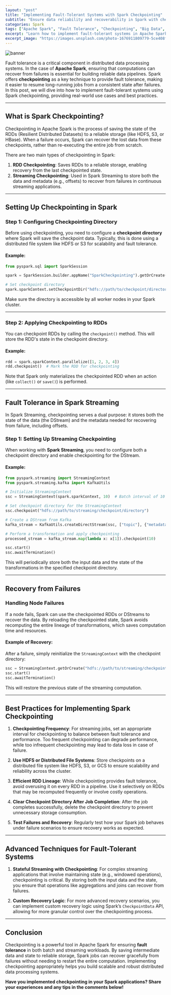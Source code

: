 ```yaml
---
layout: "post"
title: "Implementing Fault-Tolerant Systems with Spark Checkpointing"
subtitle: "Ensure data reliability and recoverability in Spark with checkpointing techniques"
categories: Spark
tags: ["Apache Spark", "Fault Tolerance", "Checkpointing", "Big Data", "Distributed Systems"]
excerpt: "Learn how to implement fault-tolerant systems in Apache Spark using checkpointing to ensure reliable data processing and recovery from failures."
excerpt_image: "https://images.unsplash.com/photo-1676911809779-5ce408f0cf26"
---
```

![banner](https://images.unsplash.com/photo-1676911809779-5ce408f0cf26)



Fault tolerance is a critical component in distributed data processing systems. In the case of **Apache Spark**, ensuring that computations can recover from failures is essential for building reliable data pipelines. Spark offers **checkpointing** as a key technique to provide fault tolerance, making it easier to resume long-running jobs from a consistent state after failures. In this post, we will dive into how to implement fault-tolerant systems using Spark checkpointing, providing real-world use cases and best practices.

---

## What is Spark Checkpointing?

Checkpointing in Apache Spark is the process of saving the state of the RDDs (Resilient Distributed Datasets) to a reliable storage (like HDFS, S3, or HBase). When a failure occurs, Spark can recover the lost data from these checkpoints, rather than re-executing the entire job from scratch.

There are two main types of checkpointing in Spark:
1. **RDD Checkpointing**: Saves RDDs to a reliable storage, enabling recovery from the last checkpointed state.
2. **Streaming Checkpointing**: Used in Spark Streaming to store both the data and metadata (e.g., offsets) to recover from failures in continuous streaming applications.

---

## Setting Up Checkpointing in Spark

### Step 1: Configuring Checkpointing Directory

Before using checkpointing, you need to configure a **checkpoint directory** where Spark will save the checkpoint data. Typically, this is done using a distributed file system like HDFS or S3 for scalability and fault tolerance.

#### Example:
```python
from pyspark.sql import SparkSession

spark = SparkSession.builder.appName("SparkCheckpointing").getOrCreate()

# Set checkpoint directory
spark.sparkContext.setCheckpointDir("hdfs://path/to/checkpoint/directory")
```

Make sure the directory is accessible by all worker nodes in your Spark cluster.

---

### Step 2: Applying Checkpointing to RDDs

You can checkpoint RDDs by calling the `checkpoint()` method. This will store the RDD's state in the checkpoint directory.

#### Example:
```python
rdd = spark.sparkContext.parallelize([1, 2, 3, 4])
rdd.checkpoint()  # Mark the RDD for checkpointing
```

Note that Spark only materializes the checkpointed RDD when an action (like `collect()` or `save()`) is performed.

---

## Fault Tolerance in Spark Streaming

In Spark Streaming, checkpointing serves a dual purpose: it stores both the state of the data (the DStream) and the metadata needed for recovering from failure, including offsets.

### Step 1: Setting Up Streaming Checkpointing

When working with **Spark Streaming**, you need to configure both a checkpoint directory and enable checkpointing for the DStream.

#### Example:
```python
from pyspark.streaming import StreamingContext
from pyspark.streaming.kafka import KafkaUtils

# Initialize StreamingContext
ssc = StreamingContext(spark.sparkContext, 10)  # Batch interval of 10 seconds

# Set checkpoint directory for the StreamingContext
ssc.checkpoint("hdfs://path/to/streaming/checkpoint/directory")

# Create a DStream from Kafka
kafka_stream = KafkaUtils.createDirectStream(ssc, ["topic"], {"metadata.broker.list": "localhost:9092"})

# Perform a transformation and apply checkpointing
processed_stream = kafka_stream.map(lambda x: x[1]).checkpoint(10)

ssc.start()
ssc.awaitTermination()
```

This will periodically store both the input data and the state of the transformations in the specified checkpoint directory.

---

## Recovery from Failures

### Handling Node Failures

If a node fails, Spark can use the checkpointed RDDs or DStreams to recover the data. By reloading the checkpointed state, Spark avoids recomputing the entire lineage of transformations, which saves computation time and resources.

#### Example of Recovery:
After a failure, simply reinitialize the `StreamingContext` with the checkpoint directory:

```python
ssc = StreamingContext.getOrCreate("hdfs://path/to/streaming/checkpoint/directory", lambda: createContext())
ssc.start()
ssc.awaitTermination()
```

This will restore the previous state of the streaming computation.

---

## Best Practices for Implementing Spark Checkpointing

1. **Checkpointing Frequency**: For streaming jobs, set an appropriate interval for checkpointing to balance between fault tolerance and performance. Too frequent checkpointing can degrade performance, while too infrequent checkpointing may lead to data loss in case of failure.

2. **Use HDFS or Distributed File Systems**: Store checkpoints on a distributed file system like HDFS, S3, or GCS to ensure scalability and reliability across the cluster.

3. **Efficient RDD Lineage**: While checkpointing provides fault tolerance, avoid overusing it on every RDD in a pipeline. Use it selectively on RDDs that may be recomputed frequently or involve costly operations.

4. **Clear Checkpoint Directory After Job Completion**: After the job completes successfully, delete the checkpoint directory to prevent unnecessary storage consumption.

5. **Test Failures and Recovery**: Regularly test how your Spark job behaves under failure scenarios to ensure recovery works as expected.

---

## Advanced Techniques for Fault-Tolerant Systems

1. **Stateful Streaming with Checkpointing**: For complex streaming applications that involve maintaining state (e.g., windowed operations), checkpointing is critical. By storing both the input data and the state, you ensure that operations like aggregations and joins can recover from failures.

2. **Custom Recovery Logic**: For more advanced recovery scenarios, you can implement custom recovery logic using Spark’s `CheckpointData` API, allowing for more granular control over the checkpointing process.

---

## Conclusion

Checkpointing is a powerful tool in Apache Spark for ensuring **fault tolerance** in both batch and streaming workloads. By saving intermediate data and state to reliable storage, Spark jobs can recover gracefully from failures without needing to restart the entire computation. Implementing checkpointing appropriately helps you build scalable and robust distributed data processing systems.

**Have you implemented checkpointing in your Spark applications? Share your experiences and any tips in the comments below!**
